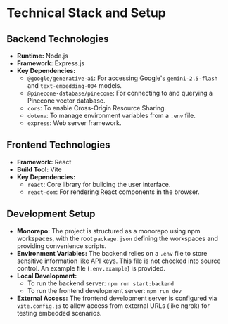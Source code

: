 # Technical Stack and Setup

## Backend Technologies
- **Runtime:** Node.js
- **Framework:** Express.js
- **Key Dependencies:**
  - `@google/generative-ai`: For accessing Google's `gemini-2.5-flash` and `text-embedding-004` models.
  - `@pinecone-database/pinecone`: For connecting to and querying a Pinecone vector database.
  - `cors`: To enable Cross-Origin Resource Sharing.
  - `dotenv`: To manage environment variables from a `.env` file.
  - `express`: Web server framework.

## Frontend Technologies
- **Framework:** React
- **Build Tool:** Vite
- **Key Dependencies:**
  - `react`: Core library for building the user interface.
  - `react-dom`: For rendering React components in the browser.

## Development Setup
- **Monorepo:** The project is structured as a monorepo using npm workspaces, with the root `package.json` defining the workspaces and providing convenience scripts.
- **Environment Variables:** The backend relies on a `.env` file to store sensitive information like API keys. This file is not checked into source control. An example file (`.env.example`) is provided.
- **Local Development:**
  - To run the backend server: `npm run start:backend`
  - To run the frontend development server: `npm run dev`
- **External Access:** The frontend development server is configured via `vite.config.js` to allow access from external URLs (like ngrok) for testing embedded scenarios.